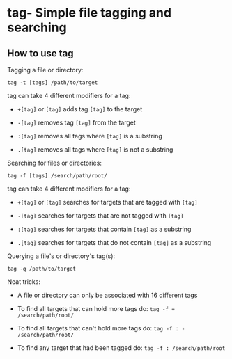 tag- Simple file tagging and searching
================================

How to use tag
-----------------------------

Tagging a file or directory:

`tag -t [tags] /path/to/target`

tag can take 4 different modifiers for a tag:

* `+[tag]` or `[tag]` adds tag `[tag]` to the target
    
* `-[tag]` removes tag `[tag]` from the target
    
* `:[tag]` removes all tags where `[tag]` is a substring 
    
* `.[tag]` removes all tags where `[tag]` is not a substring
    
Searching for files or directories:

`tag -f [tags] /search/path/root/`

tag can take 4 different modifiers for a tag:

* `+[tag]` or `[tag]` searches for targets that are tagged with `[tag]`
    
* `-[tag]` searches for targets that are not tagged with `[tag]`
    
* `:[tag]` searches for targets that contain `[tag]` as a substring
    
* `.[tag]` searches for targets that do not contain `[tag]` as a substring
    
Querying a file's or directory's tag(s):

`tag -q /path/to/target`

Neat tricks:

* A file or directory can only be associated with 16 different tags

* To find all targets that can hold more tags do: `tag -f + /search/path/root/`

* To find all targets that can't hold more tags do: `tag -f : - /search/path/root/`

* To find any target that had been tagged do: `tag -f : /search/path/root`


